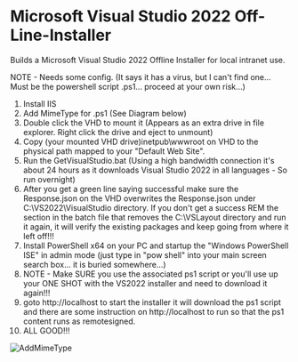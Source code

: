 # Microsoft Visual Studio 2022 Off-Line-Installer
Builds a Microsoft Visual Studio 2022 Offline Installer for local intranet use.

NOTE - Needs some config. (It says it has a virus, but I can't find one... Must be the powershell script .ps1... proceed at your own risk...)

1. Install IIS
2. Add MimeType for .ps1 (See Diagram below)
3. Double click the VHD to mount it (Appears as an extra drive in file explorer. Right click the drive and eject to unmount)
4. Copy (your mounted VHD drive)inetpub\wwwroot on VHD to the physical path mapped to your "Default Web Site".
5. Run the GetVisualStudio.bat (Using a high bandwidth connection it's about 24 hours as it downloads Visual Studio 2022 in all languages - So run overnight)
6. After you get a green line saying successful make sure the Response.json on the VHD overwrites the Response.json under C:\VS2022\VisualStudio directory. If you don't get a success REM the section in the batch file that removes the C:\VSLayout directory and run it again, it will verify the existing packages and keep going from where it left off!!!
7. Install PowerShell x64 on your PC and startup the "Windows PowerShell ISE" in admin mode (just type in "pow shell" into your main screen search box... it is buried somewhere...)
8. NOTE - Make SURE you use the associated ps1 script or you'll use up your ONE SHOT with the VS2022 installer and need to download it again!!!
9. goto http://localhost to start the installer it will download the ps1 script and there are some instruction on http://localhost to run so that the ps1 content runs as remotesigned.
10. ALL GOOD!!!


![AddMimeType](https://github.com/user-attachments/assets/11af6051-4448-4359-ac01-5066eed2e023)
